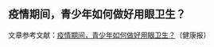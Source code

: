 ## 疫情期间，青少年如何做好用眼卫生？  
文章参考文献：<a href="https://www.toutiao.com/a6809567807743721991/">疫情期间，青少年如何做好用眼卫生？</a>（健康报）  
<!--EndFragment-->  
